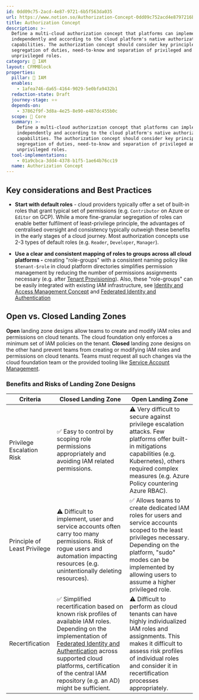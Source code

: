 ```yaml
---
id: 0dd09c75-2acd-4e87-9721-6b5f563da035
url: https://www.notion.so/Authorization-Concept-0dd09c752acd4e8797216b5f563da035
title: Authorization Concept
description: >-
  Define a multi-cloud authorization concept that platforms can implement
  independently and according to the cloud platform's native authorization
  capabilities. The authorization concept should consider key principles like
  segregation of duties, need-to-know and separation of privileged and
  unprivileged roles.
category: 🔐 IAM
layout: CFMMBlock
properties:
  pillar: 🔐 IAM
  enables:
    - 1afea746-da65-4164-9029-5e0bfa9432b1
  redaction-state: Draft
  journey-stage: ⭐️⭐️
  depends-on:
    - 37862f9f-3d8a-4e25-8e90-e487dc455b0c
  scope: 🏢 Core
  summary: >-
    Define a multi-cloud authorization concept that platforms can implement
    independently and according to the cloud platform's native authorization
    capabilities. The authorization concept should consider key principles like
    segregation of duties, need-to-know and separation of privileged and
    unprivileged roles.
  tool-implementations:
    - 01a9cbca-3dd4-4378-b1f5-1ae64b76cc19
  name: Authorization Concept
---
```


## Key considerations and Best Practices

- **Start with default roles** - cloud providers typically offer a set of built-in roles that grant typical set of permissions (e.g. `Contributor` on Azure or `Editor` on GCP). While a more fine-granular segregation of roles can enable better fulfilment of least-privilege principle, the advantages of centralised oversight and consistency typically outweigh these benefits in the early stages of a cloud journey. Most authorization concepts use 2-3 types of default roles (e.g. `Reader`, `Developer`, `Manager`). 

- **Use a clear and consistent mapping of roles to groups across all cloud platforms -** creating "role-groups" with a consistent naming policy like `$tenant-$role` in cloud platform directories simplifies permission management by reducing the number of permissions assignments necessary (e.g. after [Tenant Provisioning](/maturity-model/tenant-management/tenant-provisioning.md)). Also, these "role-groups" can be easily integrated with existing IAM infrastructure, see [Identity and Access Management Concept](/maturity-model/iam/identity-and-access-management-concept.md) and [Federated Identity and Authentication](/maturity-model/iam/federated-identity-and-authentication.md) 

## Open vs. Closed Landing Zones

**Open** landing zone designs allow teams to create and modify IAM roles and permissions on cloud tenants. The cloud foundation only enforces a minimum set of IAM policies on the tenant.  **Closed** landing zone designs on the other hand prevent teams from creating or modifying IAM roles and permissions on cloud tenants. Teams must request all such changes via the cloud foundation team or the provided tooling like [Service Account Management](/maturity-model/iam/service-account-management.md).

### Benefits and Risks of Landing Zone Designs

<!-- included database a5214235-32cb-4fbf-b216-764bc7213ba3 -->
| Criteria                     | Closed Landing Zone                                                                                                                                                                                                                                                                                                                         | Open Landing Zone                                                                                                                                                                                                                           |
| ---------------------------- | ------------------------------------------------------------------------------------------------------------------------------------------------------------------------------------------------------------------------------------------------------------------------------------------------------------------------------------------- | ------------------------------------------------------------------------------------------------------------------------------------------------------------------------------------------------------------------------------------------- |
| Privilege Escalation Risk    | ✅ Easy to control by scoping role permissions appropriately and avoiding IAM related permissions.                                                                                                                                                                                                                                           | ⚠️ Very difficult to secure against privilege escalation attacks. Few platforms offer built-in mitigations capabilities (e.g. Kubernetes), others required complex measures (e.g. Azure Policy countering Azure RBAC).                      |
| Principle of Least Privilege | ⚠️ Difficult to implement, user and service accounts often carry too many permissions. Risk of rogue users and automation impacting resources (e.g. unintentionally deleting resources).                                                                                                                                                    | ✅ Allows teams to create dedicated IAM roles for users and service accounts scoped to the least privileges necessary. Depending on the platform, "sudo" modes can be implemented by allowing users to assume a higher privileged role. <br> |
| Recertification              | ✅ Simplified recertification based on known risk profiles of available IAM roles. Depending on the implementation of [Federated Identity and Authentication](/maturity-model/iam/federated-identity-and-authentication.md) across supported cloud platforms, certification of the central IAM repository (e.g. an AD) might be sufficient.  | ⚠️ Difficult to perform as cloud tenants can have highly individualized IAM roles and assignments. This makes it difficult to assess risk profiles of individual roles and consider it in recertification processes appropriately.          |